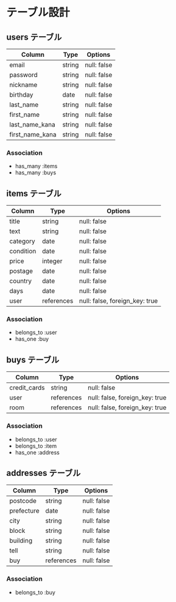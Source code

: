 # テーブル設計

## users テーブル

| Column          | Type   | Options     |
| --------------- | ------ | ----------- |
| email           | string | null: false |
| password        | string | null: false |
| nickname        | string | null: false |
| birthday        | date   | null: false |
| last_name       | string | null: false |
| first_name      | string | null: false |
| last_name_kana  | string | null: false |
| first_name_kana | string | null: false |

### Association

- has_many :items
- has_many :buys

## items テーブル

| Column    | Type       | Options                        |
| ------    | ------     | ------------------------------ |
| title     | string     | null: false                    |
| text      | string     | null: false                    |
| category  | date       | null: false                    |
| condition | date       | null: false                    |
| price     | integer    | null: false                    |
| postage   | date       | null: false                    |
| country   | date       | null: false                    |
| days      | date       | null: false                    |
| user      | references | null: false, foreign_key: true |

### Association

- belongs_to :user
- has_one    :buy

## buys テーブル

| Column       | Type       | Options                        |
| ------------ | ---------- | ------------------------------ |
| credit_cards | string     | null: false                    |
| user         | references | null: false, foreign_key: true |
| room         | references | null: false, foreign_key: true |

### Association

- belongs_to :user
- belongs_to :item
- has_one    :address

## addresses テーブル

| Column     | Type       | Options     |
| ---------- | ---------- | ----------- |
| postcode   | string     | null: false |
| prefecture | date       | null: false |
| city       | string     | null: false |
| block      | string     | null: false |
| building   | string     | null: false |
| tell       | string     | null: false |
| buy        | references | null: false |

### Association

- belongs_to :buy